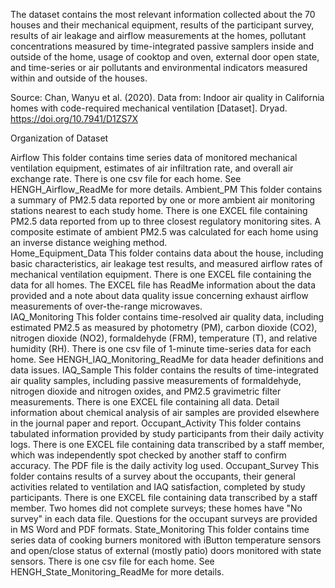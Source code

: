The dataset contains the most relevant information collected about the 70 houses and their mechanical equipment, results of the participant survey, results of air leakage and airflow measurements at the homes, pollutant concentrations measured by time-integrated passive samplers inside and outside of the home, usage of cooktop and oven, external door open state, and time-series or air pollutants and environmental indicators measured within and outside of the houses. 

Source: Chan, Wanyu et al. (2020). Data from: Indoor air quality in California homes with code-required mechanical ventilation [Dataset]. Dryad. https://doi.org/10.7941/D1ZS7X

Organization of Dataset 

Airflow
This folder contains time series data of monitored mechanical ventilation equipment, estimates of air infiltration rate, and overall air exchange rate.  There is one csv file for each home. See HENGH_Airflow_ReadMe for more details. 
Ambient_PM
This folder contains a summary of PM2.5 data reported by one or more ambient air monitoring stations nearest to each study home. There is one EXCEL file containing PM2.5 data reported from up to three closest regulatory monitoring sites. A composite estimate of ambient PM2.5 was calculated for each home using an inverse distance weighing method.  
Home_Equipment_Data
This folder contains data about the house, including basic characteristics, air leakage test results, and measured airflow rates of mechanical ventilation equipment. There is one EXCEL file containing the data for all homes. The EXCEL file has ReadMe information about the data provided and a note about data quality issue concerning exhaust airflow measurements of over-the-range microwaves.   
IAQ_Monitoring
This folder contains time-resolved air quality data, including estimated PM2.5 as measured by photometry (PM), carbon dioxide (CO2), nitrogen dioxide (NO2), formaldehyde (FRM), temperature (T), and relative humidity (RH). There is one csv file of 1-minute time-series data for each home. See HENGH_IAQ_Monitoring_ReadMe for data header definitions and data issues. 
IAQ_Sample
This folder contains the results of time-integrated air quality samples, including passive measurements of formaldehyde, nitrogen dioxide and nitrogen oxides, and PM2.5 gravimetric filter measurements. There is one EXCEL file containing all data. Detail information about chemical analysis of air samples are provided elsewhere in the journal paper and report. 
Occupant_Activity
This folder contains tabulated information provided by study participants from their daily activity logs. There is one EXCEL file containing data transcribed by a staff member, which was independently spot checked by another staff to confirm accuracy. The PDF file is the daily activity log used. 
Occupant_Survey
This folder contains results of a survey about the occupants, their general activities related to ventilation and IAQ satisfaction, completed by study participants. There is one EXCEL file containing data transcribed by a staff member. Two homes did not complete surveys; these homes have "No survey" in each data file. Questions for the occupant surveys are provided in MS Word and PDF formats. 
State_Monitoring
This folder contains time series data of cooking burners monitored with iButton temperature sensors and open/close status of external (mostly patio) doors monitored with state sensors. There is one csv file for each home. See HENGH_State_Monitoring_ReadMe for more details. 
